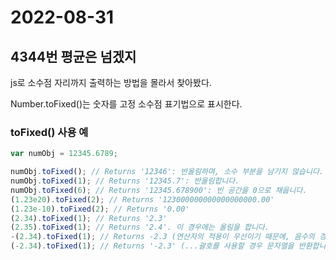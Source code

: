 # 2022-08-31

## 4344번 평균은 넘겠지

js로 소수점 자리까지 출력하는 방법을 몰라서 찾아봤다.

Number.toFixed()는 숫자를 고정 소수점 표기법으로 표시한다.

### toFixed() 사용 예

```js
var numObj = 12345.6789;

numObj.toFixed(); // Returns '12346': 반올림하며, 소수 부분을 남기지 않습니다.
numObj.toFixed(1); // Returns '12345.7': 반올림합니다.
numObj.toFixed(6); // Returns '12345.678900': 빈 공간을 0으로 채웁니다.
(1.23e20).toFixed(2); // Returns '123000000000000000000.00'
(1.23e-10).toFixed(2); // Returns '0.00'
(2.34).toFixed(1); // Returns '2.3'
(2.35).toFixed(1); // Returns '2.4'. 이 경우에는 올림을 합니다.
-(2.34).toFixed(1); // Returns -2.3 (연산자의 적용이 우선이기 때문에, 음수의 경우 문자열로 반환하지 않습니다...)
(-2.34).toFixed(1); // Returns '-2.3' (...괄호를 사용할 경우 문자열을 반환합니다.)
```
